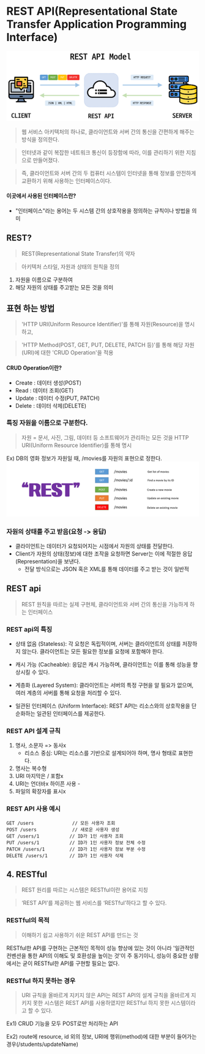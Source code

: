 # REST API(Representational State Transfer Application Programming Interface)

![restapi1](images/Restapi1.png)

> 웹 서비스 아키텍처의 하나로, 클라이언트와 서버 간의 통신을 간편하게 해주는 방식을 정의한다.

> 인터넷과 같이 복잡한 네트워크 통신이 등장함에 따라, 이를 관리하기 위한 지침으로 만들어졌다.

> 즉, 클라이언트와 서버 간의 두 컴퓨터 시스템이 인터넷을 통해 정보를 안전하게 교환하기 위해 사용하는 인터페이스이다.

#### 이곳에서 사용된 인터페이스란?

- "인터페이스"라는 용어는 두 시스템 간의 상호작용을 정의하는 규칙이나 방법을 의미

## REST?

> REST(Representational State Transfer)의 약자

> 아키텍처 스타일, 자원과 상태의 원칙을 정의

1. 자원을 이름으로 구분하여
2. 해당 자원의 상태를 주고받는 모든 것을 의미

## 표현 하는 방법

> 'HTTP URI(Uniform Resource Identifier)'를 통해 자원(Resource)을 명시하고,

> 'HTTP Method(POST, GET, PUT, DELETE, PATCH 등)'를 통해 해당 자원(URI)에 대한 'CRUD Operation'을 적용

#### CRUD Operation이란?
- Create : 데이터 생성(POST)
- Read : 데이터 조회(GET)
- Update : 데이터 수정(PUT, PATCH)
- Delete : 데이터 삭제(DELETE)

### 특징 자원을 이름으로 구분한다.

> 자원 = 문서, 사진, 그림, 데이터 등 소프트웨어가 관리하는 모든 것을 HTTP URI(Uniform Resource Identifier)를 통해 명시

Ex) DB의 영화 정보가 자원일 때, /movies를 자원의 표현으로 정한다.
![restapi2](images/Restapi2.png)

### 자원의 상태를 주고 받음(요청 -> 응답)
- 클라이언트는 데이터가 요청되어지는 시점에서 자원의 상태를 전달한다.
- Client가 자원의 상태(정보)에 대한 조작을 요청하면 Server는 이에 적절한 응답(Representation)을 보낸다.
    - 전달 방식으로는 JSON 혹은 XML를 통해 데이터를 주고 받는 것이 일반적

## REST api

> REST 원칙을 따르는 실제 구현체, 클라이언트와 서버 간의 통신을 가능하게 하는 인터페이스

### REST api의 특징

- 상태 없음 (Stateless): 각 요청은 독립적이며, 서버는 클라이언트의 상태를 저장하지 않는다. 클라이언트는 모든 필요한 정보를 요청에 포함해야 한다.

- 캐시 가능 (Cacheable): 응답은 캐시 가능하며, 클라이언트는 이를 통해 성능을 향상시킬 수 있다.

- 계층화 (Layered System): 클라이언트는 서버의 특정 구현을 알 필요가 없으며, 여러 계층의 서버를 통해 요청을 처리할 수 있다.

- 일관된 인터페이스 (Uniform Interface): REST API는 리소스와의 상호작용을 단순화하는 일관된 인터페이스를 제공한다.

### REST API 설계 규칙

1. 명사, 소문자 => 동사x
    - 리소스 중심: URI는 리소스를 기반으로 설계되어야 하며, 명사 형태로 표현한다.
2. 명사는 복수형
3. URI 마지막은 / 포함x
4. URI는 언더바x 하이픈 사용 -
5. 파일의 확장자를 표시x

### REST API 사용 예시

```
GET /users              // 모든 사용자 조회
POST /users             // 새로운 사용자 생성
GET /users/1           // ID가 1인 사용자 조회
PUT /users/1           // ID가 1인 사용자 정보 전체 수정
PATCH /users/1         // ID가 1인 사용자 정보 부분 수정
DELETE /users/1        // ID가 1인 사용자 삭제
```

## 4. RESTful

> REST 원리를 따르는 시스템은 RESTful이란 용어로 지칭

> ‘REST API’를 제공하는 웹 서비스를 ‘RESTful’하다고 할 수 있다.


### RESTful의 목적
> 이해하기 쉽고 사용하기 쉬운 REST API를 만드는 것

RESTful한 API를 구현하는 근본적인 목적이 성능 향상에 있는 것이 아니라 '일관적인 컨벤션을 통한 API의 이해도 및 호환성을 높이는 것'이 주 동기이니, 성능이 중요한 상황에서는 굳이 RESTful한 API를 구현할 필요는 없다.

 
 
### RESTful 하지 못하는 경우
> URI 규칙을 올바르게 지키지 않은 API는 REST API의 설계 규칙을 올바르게 지키지 못한 시스템은 REST API를 사용하였지만 RESTful 하지 못한 시스템이라고 할 수 있다.

Ex1) CRUD 기능을 모두 POST로만 처리하는 API

Ex2) route에 resource, id 외의 정보, URI에 행위(method)에 대한 부분이 들어가는 경우(/students/updateName)